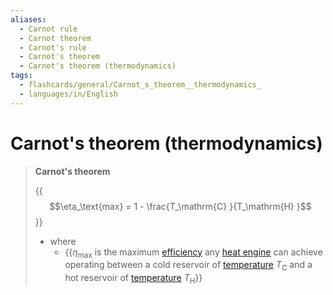 ```yaml
---
aliases:
  - Carnot rule
  - Carnot theorem
  - Carnot's rule
  - Carnot's theorem
  - Carnot's theorem (thermodynamics)
tags:
  - flashcards/general/Carnot_s_theorem__thermodynamics_
  - languages/in/English
---
```


# Carnot's theorem (thermodynamics)

> __Carnot's theorem__
>
> {{$$\eta_\text{max} = 1 - \frac{T_\mathrm{C} }{T_\mathrm{H} }$$}}
>
> - where
>     - {{$\eta_\text{max}$ is the maximum [efficiency](thermal%20efficiency.md) any [heat engine](heat%20engine.md) can achieve operating between a cold reservoir of [temperature](temperature.md) $T_\mathrm{C}$ and a hot reservoir of [temperature](temperature.md) $T_\mathrm{H}$}}
